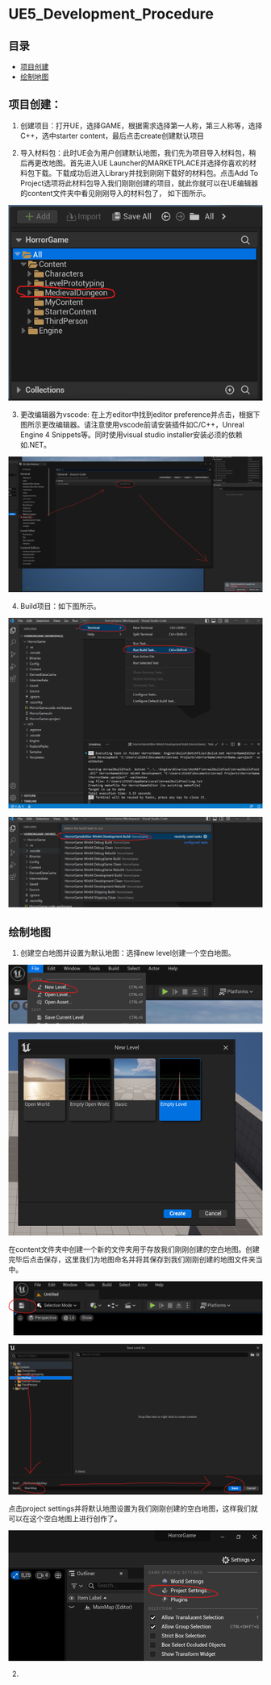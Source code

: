 # UE5_Development_Procedure

## 目录

- [项目创建](#项目创建)
- [绘制地图](#绘制地图)

## 项目创建：

1. 创建项目：打开UE，选择GAME，根据需求选择第一人称，第三人称等，选择C++，选中starter content，最后点击create创建默认项目

2. 导入材料包：此时UE会为用户创建默认地图，我们先为项目导入材料包，稍后再更改地图。首先进入UE Launcher的MARKETPLACE并选择你喜欢的材料包下载。下载成功后进入Library并找到刚刚下载好的材料包。点击Add To Project选项将此材料包导入我们刚刚创建的项目，就此你就可以在UE编辑器的content文件夹中看见刚刚导入的材料包了， 如下图所示。

![alt text](IMG/Img_1.png)

3. 更改编辑器为vscode: 在上方editor中找到editor preference并点击，根据下图所示更改编辑器。请注意使用vscode前请安装插件如C/C++，Unreal Engine 4 Snippets等。同时使用visual studio installer安装必须的依赖如.NET。

![alt text](IMG/Img_2.png)

4. Build项目：如下图所示。

![alt text](IMG/Img_3.png)

![alt text](IMG/Img_4.png)

## 绘制地图

1. 创建空白地图并设置为默认地图：选择new level创建一个空白地图。

![alt text](IMG/Img_5.png)

![alt text](IMG/Img_6.png)

在content文件夹中创建一个新的文件夹用于存放我们刚刚创建的空白地图。创建完毕后点击保存，这里我们为地图命名并将其保存到我们刚刚创建的地图文件夹当中。

![alt text](IMG/Img_7.png)

![alt text](IMG/Img_8.png)

点击project settings并将默认地图设置为我们刚刚创建的空白地图，这样我们就可以在这个空白地图上进行创作了。

![alt text](IMG/Img_9.png)

2. 
